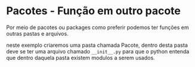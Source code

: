 # Pacotes - Função em outro pacote

Por meio de pacotes ou packages como preferir podemos ter funções em outras pastas e arquivos.

neste exemplo criaremos uma pasta chamada Pacote, dentro desta pasta deve se ter uma arquivo chamado
``__init__.py`` para que o python entenda que dentro daquela pasta existem modulos a serem usados.

